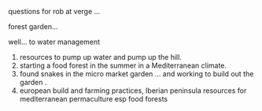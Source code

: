 questions for rob at verge ... 


forest garden... 

well... to water management 
1. resources to pump up water and pump up the hill.
2. starting a food forest in the summer in a Mediterranean climate.
3. found snakes in the micro market garden ... and working to build out the garden .
4. european build and farming practices, Iberian peninsula resources for mediterranean permaculture esp food forests 